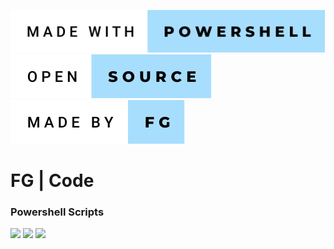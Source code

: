![language](img/made-with-powershell.svg)
![open](img/open-source.svg)
![madeby](img/made-by-fg.svg)


# FG | Code
### Powershell Scripts

![](https://img.shields.io/github/contributors/FG-Code/Powershell-Scripts)
![](https://img.shields.io/badge/Maintained-Yes-9cf)
![](https://img.shields.io/badge/Contributions-Accepting-9cf)